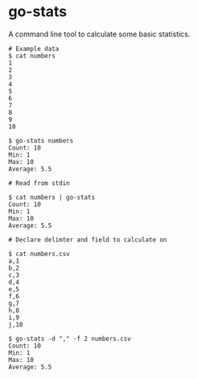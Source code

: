 # go-stats

A command line tool to calculate some basic statistics.

```
# Example data
$ cat numbers
1
2
3
4
5
6
7
8
9
10

$ go-stats numbers
Count: 10
Min: 1
Max: 10
Average: 5.5

# Read from stdin

$ cat numbers | go-stats
Count: 10
Min: 1
Max: 10
Average: 5.5

# Declare delimter and field to calculate on

$ cat numbers.csv
a,1
b,2
c,3
d,4
e,5
f,6
g,7
h,8
i,9
j,10

$ go-stats -d "," -f 2 numbers.csv
Count: 10
Min: 1
Max: 10
Average: 5.5

```
